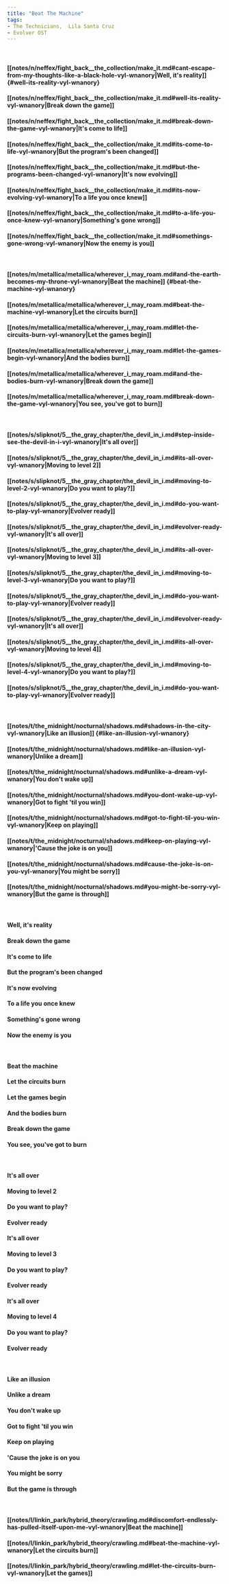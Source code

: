```yaml
---
title: "Beat The Machine"
tags:
- The Technicians,  Lila Santa Cruz
- Evolver OST
---
```

&nbsp;
#### [[notes/n/neffex/fight_back__the_collection/make_it.md#cant-escape-from-my-thoughts-like-a-black-hole-vyl-wnanory|Well, it's reality]] {#well-its-reality-vyl-wnanory}
#### [[notes/n/neffex/fight_back__the_collection/make_it.md#well-its-reality-vyl-wnanory|Break down the game]]
#### [[notes/n/neffex/fight_back__the_collection/make_it.md#break-down-the-game-vyl-wnanory|It's come to life]]
#### [[notes/n/neffex/fight_back__the_collection/make_it.md#its-come-to-life-vyl-wnanory|But the program's been changed]]
#### [[notes/n/neffex/fight_back__the_collection/make_it.md#but-the-programs-been-changed-vyl-wnanory|It's now evolving]]
#### [[notes/n/neffex/fight_back__the_collection/make_it.md#its-now-evolving-vyl-wnanory|To a life you once knew]]
#### [[notes/n/neffex/fight_back__the_collection/make_it.md#to-a-life-you-once-knew-vyl-wnanory|Something's gone wrong]]
#### [[notes/n/neffex/fight_back__the_collection/make_it.md#somethings-gone-wrong-vyl-wnanory|Now the enemy is you]]
&nbsp;
#### [[notes/m/metallica/metallica/wherever_i_may_roam.md#and-the-earth-becomes-my-throne-vyl-wnanory|Beat the machine]] {#beat-the-machine-vyl-wnanory}
#### [[notes/m/metallica/metallica/wherever_i_may_roam.md#beat-the-machine-vyl-wnanory|Let the circuits burn]]
#### [[notes/m/metallica/metallica/wherever_i_may_roam.md#let-the-circuits-burn-vyl-wnanory|Let the games begin]]
#### [[notes/m/metallica/metallica/wherever_i_may_roam.md#let-the-games-begin-vyl-wnanory|And the bodies burn]]
#### [[notes/m/metallica/metallica/wherever_i_may_roam.md#and-the-bodies-burn-vyl-wnanory|Break down the game]]
#### [[notes/m/metallica/metallica/wherever_i_may_roam.md#break-down-the-game-vyl-wnanory|You see, you've got to burn]]
&nbsp;
#### [[notes/s/slipknot/5__the_gray_chapter/the_devil_in_i.md#step-inside-see-the-devil-in-i-vyl-wnanory|It's all over]]
#### [[notes/s/slipknot/5__the_gray_chapter/the_devil_in_i.md#its-all-over-vyl-wnanory|Moving to level 2]]
#### [[notes/s/slipknot/5__the_gray_chapter/the_devil_in_i.md#moving-to-level-2-vyl-wnanory|Do you want to play?]]
#### [[notes/s/slipknot/5__the_gray_chapter/the_devil_in_i.md#do-you-want-to-play-vyl-wnanory|Evolver ready]]
#### [[notes/s/slipknot/5__the_gray_chapter/the_devil_in_i.md#evolver-ready-vyl-wnanory|It's all over]]
#### [[notes/s/slipknot/5__the_gray_chapter/the_devil_in_i.md#its-all-over-vyl-wnanory|Moving to level 3]]
#### [[notes/s/slipknot/5__the_gray_chapter/the_devil_in_i.md#moving-to-level-3-vyl-wnanory|Do you want to play?]]
#### [[notes/s/slipknot/5__the_gray_chapter/the_devil_in_i.md#do-you-want-to-play-vyl-wnanory|Evolver ready]]
#### [[notes/s/slipknot/5__the_gray_chapter/the_devil_in_i.md#evolver-ready-vyl-wnanory|It's all over]]
#### [[notes/s/slipknot/5__the_gray_chapter/the_devil_in_i.md#its-all-over-vyl-wnanory|Moving to level 4]]
#### [[notes/s/slipknot/5__the_gray_chapter/the_devil_in_i.md#moving-to-level-4-vyl-wnanory|Do you want to play?]]
#### [[notes/s/slipknot/5__the_gray_chapter/the_devil_in_i.md#do-you-want-to-play-vyl-wnanory|Evolver ready]]
&nbsp;
#### [[notes/t/the_midnight/nocturnal/shadows.md#shadows-in-the-city-vyl-wnanory|Like an illusion]] {#like-an-illusion-vyl-wnanory}
#### [[notes/t/the_midnight/nocturnal/shadows.md#like-an-illusion-vyl-wnanory|Unlike a dream]]
#### [[notes/t/the_midnight/nocturnal/shadows.md#unlike-a-dream-vyl-wnanory|You don't wake up]]
#### [[notes/t/the_midnight/nocturnal/shadows.md#you-dont-wake-up-vyl-wnanory|Got to fight 'til you win]]
#### [[notes/t/the_midnight/nocturnal/shadows.md#got-to-fight-til-you-win-vyl-wnanory|Keep on playing]]
#### [[notes/t/the_midnight/nocturnal/shadows.md#keep-on-playing-vyl-wnanory|'Cause the joke is on you]]
#### [[notes/t/the_midnight/nocturnal/shadows.md#cause-the-joke-is-on-you-vyl-wnanory|You might be sorry]]
#### [[notes/t/the_midnight/nocturnal/shadows.md#you-might-be-sorry-vyl-wnanory|But the game is through]]
&nbsp;
#### Well, it's reality
#### Break down the game
#### It's come to life
#### But the program's been changed
#### It's now evolving
#### To a life you once knew
#### Something's gone wrong
#### Now the enemy is you
&nbsp;
#### Beat the machine
#### Let the circuits burn
#### Let the games begin
#### And the bodies burn
#### Break down the game
#### You see, you've got to burn
&nbsp;
#### It's all over
#### Moving to level 2
#### Do you want to play?
#### Evolver ready
#### It's all over
#### Moving to level 3
#### Do you want to play?
#### Evolver ready
#### It's all over
#### Moving to level 4
#### Do you want to play?
#### Evolver ready
&nbsp;
#### Like an illusion
#### Unlike a dream
#### You don't wake up
#### Got to fight 'til you win
#### Keep on playing
#### 'Cause the joke is on you
#### You might be sorry
#### But the game is through
&nbsp;
#### [[notes/l/linkin_park/hybrid_theory/crawling.md#discomfort-endlessly-has-pulled-itself-upon-me-vyl-wnanory|Beat the machine]]
#### [[notes/l/linkin_park/hybrid_theory/crawling.md#beat-the-machine-vyl-wnanory|Let the circuits burn]]
#### [[notes/l/linkin_park/hybrid_theory/crawling.md#let-the-circuits-burn-vyl-wnanory|Let the games]]
